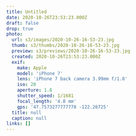 ```yaml
---
title: Untitled
date: 2020-10-26T23:53:23.000Z
draft: false
drop: true
photo:
  url: s3/images/2020-10-26-16-53-23.jpg
  thumb: s3/thumbs/2020-10-26-16-53-23.jpg
  preview: s3/previews/2020-10-26-16-53-23.jpg
  created: 2020-10-26T23:53:23.000Z
  exif:
    make: Apple
    model: 'iPhone 7'
    lens: 'iPhone 7 back camera 3.99mm f/1.8'
    iso: 20
    aperture: 1.8
    shutter_speed: 1/1681
    focal_length: '4.0 mm'
    gps: '47.7573277777778 -122.26725'
  title: null
  caption: null
links: []
---
```

